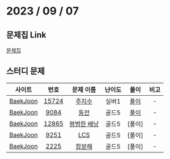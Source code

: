 # 2023 / 09 / 07

## 문제집 Link

[문제집](https://github.com/tony9402/baekjoon/tree/main/dynamic_programming_2)

## 스터디 문제

|                사이트                |                      번호                      |                       문제 이름                        | 난이도  |  풀이  | 비고 |
| :----------------------------------: | :--------------------------------------------: | :----------------------------------------------------: | :-----: | :----: | :--: |
| [BaekJoon](https://www.acmicpc.net/) | [15724](https://www.acmicpc.net/problem/15724) | [주지수](https://www.acmicpc.net/problem/15724) | 실버1 | [풀이](../../../../BaekJoon/Solutions/15724_주지수/) |  -   |
| [BaekJoon](https://www.acmicpc.net/) |  [9084](https://www.acmicpc.net/problem/9084)  | [동전](https://www.acmicpc.net/problem/9084)  | 골드5 | [풀이](../../../../BaekJoon/Solutions/9084_동전) |  -   |
| [BaekJoon](https://www.acmicpc.net/) |  [12865](https://www.acmicpc.net/problem/12865)  |   [평범한 배낭](https://www.acmicpc.net/problem/12865)    |  골드5  | [풀이] |  -   |
| [BaekJoon](https://www.acmicpc.net/) |  [9251](https://www.acmicpc.net/problem/9251)  |    [LCS](https://www.acmicpc.net/problem/9251)     |  골드5  | [풀이] |  -   |
| [BaekJoon](https://www.acmicpc.net/) |  [2225](https://www.acmicpc.net/problem/2225)  |   [합분해](https://www.acmicpc.net/problem/2225)    |  골드5  | [풀이] |  -   |
